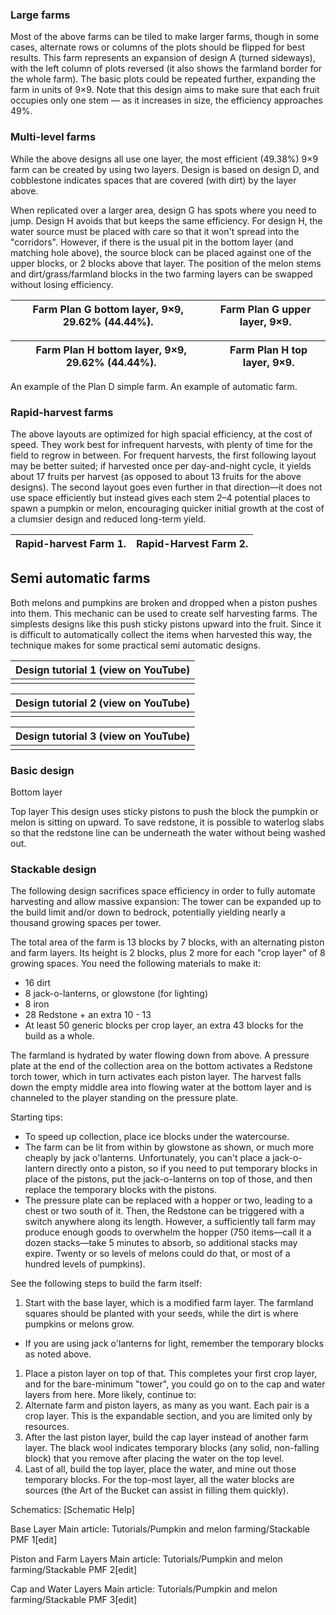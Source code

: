 ### Large farms
Most of the above farms can be tiled to make larger farms, though in some cases, alternate rows or columns of the plots should be flipped for best results. This farm represents an expansion of design A (turned sideways), with the left column of plots reversed (it also shows the farmland border for the whole farm). The basic plots could be repeated further, expanding the farm in units of 9×9. Note that this design aims to make sure that each fruit occupies only one stem — as it increases in size, the efficiency approaches 49%.



### Multi-level farms
While the above designs all use one layer, the most efficient (49.38%) 9×9 farm can be created by using two layers. Design is based on design D, and cobblestone indicates spaces that are covered (with dirt) by the layer above.

When replicated over a larger area, design G has spots where you need to jump. Design H avoids that but keeps the same efficiency. For design H, the water source must be placed with care so that it won't spread into the "corridors". However, if there is the usual pit in the bottom layer (and matching hole above), the source block can be placed against one of the upper blocks, or 2 blocks above that layer. The position of the melon stems and dirt/grass/farmland blocks in the two farming layers can be swapped without losing efficiency.

| Farm Plan G bottom layer, 9×9, 29.62% (44.44%). | Farm Plan G upper layer, 9×9. |
|-------------------------------------------------|-------------------------------|

| Farm Plan H bottom layer, 9×9, 29.62% (44.44%). | Farm Plan H top layer, 9×9. |
|-------------------------------------------------|-----------------------------|


An example of the Plan D simple farm.
An example of automatic farm.
### Rapid-harvest farms
The above layouts are optimized for high spacial efficiency, at the cost of speed. They work best for infrequent harvests, with plenty of time for the field to regrow in between. For frequent harvests, the first following layout may be better suited; if harvested once per day-and-night cycle, it yields about 17 fruits per harvest (as opposed to about 13 fruits for the above designs). The second layout goes even further in that direction—it does not use space efficiently but instead gives each stem 2–4 potential places to spawn a pumpkin or melon, encouraging quicker initial growth at the cost of a clumsier design and reduced long-term yield.

| Rapid-harvest Farm 1. | Rapid-Harvest Farm 2. |
|-----------------------|-----------------------|

## Semi automatic farms
Both melons and pumpkins are broken and dropped when a piston pushes into them. This mechanic can be used to create self harvesting farms. The simplests designs like this push sticky pistons upward into the fruit. Since it is difficult to automatically collect the items when harvested this way, the technique makes for some practical semi automatic designs.

| Design tutorial 1 (view on YouTube) |
|-------------------------------------|
|                                     |

| Design tutorial 2 (view on YouTube) |
|-------------------------------------|
|                                     |

| Design tutorial 3 (view on YouTube) |
|-------------------------------------|
|                                     |

### Basic design


































































Bottom layer


































































Top layer
This design uses sticky pistons to push the block the pumpkin or melon is sitting on upward. To save redstone, it is possible to waterlog slabs so that the redstone line can be underneath the water without being washed out.

### Stackable design
The following design sacrifices space efficiency in order to fully automate harvesting and allow massive expansion: The tower can be expanded up to the build limit and/or down to bedrock, potentially yielding nearly a thousand growing spaces per tower.

The total area of the farm is 13 blocks by 7 blocks, with an alternating piston and farm layers. Its height is 2 blocks, plus 2 more for each "crop layer" of 8 growing spaces. You need the following materials to make it: 

- 16 dirt
- 8 jack-o-lanterns, or glowstone (for lighting)
- 8 iron
- 28 Redstone + an extra 10 - 13
- At least 50 generic blocks per crop layer, an extra 43 blocks for the build as a whole.

The farmland is hydrated by water flowing down from above. A pressure plate at the end of the collection area on the bottom activates a Redstone torch tower, which in turn activates each piston layer. The harvest falls down the empty middle area into flowing water at the bottom layer and is channeled to the player standing on the pressure plate.

Starting tips:

- To speed up collection, place ice blocks under the watercourse.
- The farm can be lit from within by glowstone as shown, or much more cheaply by jack o'lanterns. Unfortunately, you can't place a jack-o-lantern directly onto a piston, so if you need to put temporary blocks in place of the pistons, put the jack-o-lanterns on top of those, and then replace the temporary blocks with the pistons.
- The pressure plate can be replaced with a hopper or two, leading to a chest or two south of it. Then, the Redstone can be triggered with a switch anywhere along its length. However, a sufficiently tall farm may produce enough goods to overwhelm the hopper (750 items—call it a dozen stacks—take 5 minutes to absorb, so additional stacks may expire. Twenty or so levels of melons could do that, or most of a hundred levels of pumpkins).

See the following steps to build the farm itself:

1. Start with the base layer, which is a modified farm layer. The farmland squares should be planted with your seeds, while the dirt is where pumpkins or melons grow.

- If you are using jack o'lanterns for light, remember the temporary blocks as noted above.

1. Place a piston layer on top of that. This completes your first crop layer, and for the bare-minimum "tower", you could go on to the cap and water layers from here. More likely, continue to:
2. Alternate farm and piston layers, as many as you want. Each pair is a crop layer. This is the expandable section, and you are limited only by resources.
3. After the last piston layer, build the cap layer instead of another farm layer. The black wool indicates temporary blocks (any solid, non-falling block) that you remove after placing the water on the top level.
4. Last of all, build the top layer, place the water, and mine out those temporary blocks. For the top-most layer, all the water blocks are sources (the Art of the Bucket can assist in filling them quickly).

Schematics:
[Schematic Help]



Base Layer
Main article: Tutorials/Pumpkin and melon farming/Stackable PMF 1[edit]



Piston and Farm Layers
Main article: Tutorials/Pumpkin and melon farming/Stackable PMF 2[edit]



Cap and Water Layers
Main article: Tutorials/Pumpkin and melon farming/Stackable PMF 3[edit]



